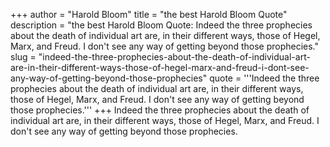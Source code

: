 +++
author = "Harold Bloom"
title = "the best Harold Bloom Quote"
description = "the best Harold Bloom Quote: Indeed the three prophecies about the death of individual art are, in their different ways, those of Hegel, Marx, and Freud. I don't see any way of getting beyond those prophecies."
slug = "indeed-the-three-prophecies-about-the-death-of-individual-art-are-in-their-different-ways-those-of-hegel-marx-and-freud-i-dont-see-any-way-of-getting-beyond-those-prophecies"
quote = '''Indeed the three prophecies about the death of individual art are, in their different ways, those of Hegel, Marx, and Freud. I don't see any way of getting beyond those prophecies.'''
+++
Indeed the three prophecies about the death of individual art are, in their different ways, those of Hegel, Marx, and Freud. I don't see any way of getting beyond those prophecies.
